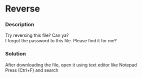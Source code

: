 # Reverse
### Description
Try reversing this file? Can ya?
<br>I forgot the password to this file. Please find it for me?
### Solution
After downloading the file, open it using text editor like Notepad 
<br>Press (Ctrl+F) and search 